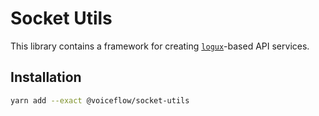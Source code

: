 # Socket Utils

This library contains a framework for creating [`logux`](https://logux.org/)-based API services.

## Installation

```sh
yarn add --exact @voiceflow/socket-utils
```
